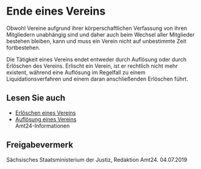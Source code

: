 # Ende eines Vereins

Obwohl Vereine aufgrund ihrer körperschaftlichen Verfassung von ihren Mitgliedern unabhängig sind und daher auch beim Wechsel aller Mitglieder bestehen bleiben, kann und muss ein Verein nicht auf unbestimmte Zeit fortbestehen.

Die Tätigkeit eines Vereins endet entweder durch Auflösung oder durch Erlöschen des Vereins. Erlischt ein Verein, ist er rechtlich nicht mehr existent, während eine Auflösung im Regelfall zu einem Liquidationsverfahren und einem daran anschließenden Erlöschen führt.

## Lesen Sie auch

* [Erlöschen eines Vereins](https://amt24dev.sachsen.de/zufi/lebenslagen/5000487 "Erlöschen eines Vereins")
* [Auflösung eines Vereins](https://amt24dev.sachsen.de/zufi/lebenslagen/5000020 "Auflösung eines Vereins")  
  Amt24-Informationen

## Freigabevermerk

Sächsisches Staatsministerium der Justiz, Redaktion Amt24. 04.07.2019
